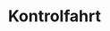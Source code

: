 ---
_schema: default
title: Kontrolfahrt
seo:
  description: Fahrschule Loyal bereitet dich auf deine Kontrollfahrt vor ✓ Hohe Erfolgsquote ✓ Viele Sprachen ✓ Zeitlich flexibel ► Jetzt anmelden!
  title: Kontrollfahrt Schweiz | Umtausch ausländischer Führerausweis mit Fahrschule Loyal
  keywords:
    - führerscheine schweiz
    - führerausweis schweiz
    - Fahrschule Loyal
    - Kontrollfahrt
  openGraph:
    title: Kontrollfahrt Schweiz | Umtausch ausländischer Führerausweis mit Fahrschule Loyal
    description: Fahrschule Loyal bereitet dich auf deine Kontrollfahrt vor ✓ Hohe Erfolgsquote ✓ Viele Sprachen ✓ Zeitlich flexibel ► Jetzt anmelden!
    url: https://www.fahrschuleloyal.ch/kontrollfahrt
    type: website
    images:
      url: https://www.fahrschuleloyal.ch/loyal.logo.cdr.svg
  canonical: https://www.fahrschuleloyal.ch/kontrollfahrt
  metadatabase: https://www.fahrschuleloyal.ch/kontrollfahrt
content_blocks:
  - _bookshop_name: Kontrollfahrt/Sequence
    heading: Ablauf
    left_timeline:
      - icon: /document-time_icon.svg
        title: Einreichung
        description: Reiche die erforderlichen Unterlagen ein.
      - icon: /file-text_icon.svg
        title: Rückantwortblatt
        description: Passe die Kategorie an oder wähle dein Wunsch-Strassenverkehrsamt und dein Wunsch-Wochentag an dem die Kontrollfahrt stattfinden soll an.
      - icon: /letter_income.svg
        title: Einladung
        description: Gewährung der dreimonatigen Frist zur Kontrollfahrt
    right_timeline:
      - icon: /steering-wheel.svg
        title: Los Gehts!
        description: Vorbereitung auf die Kontrollfahrt. Wir fahren sowohl in Zürich Albisgütli, Regensdorf als auch in Bassersdorf. In diesen drei Monaten bereiten wir dich bestens auf die Kontrollfahrt vor, denn Bestehst Du die Kontrollfahrt nicht, wird der Führerausweis entzogen oder der ausländische Führerausweis aberkannt.
      - icon: /test.svg
        title: Ab an die Prüfung
        description: Die Kontrollfahrt kann gemäss ausdrücklicher gesetzlicher Regelung nicht wiederholt werden.
    sidebar_text: |
      Nach dem Einreichen der Unterlagen erhältst du ein Rückantwortblatt vom Strassenverkehrsamt, auf dem du die umzutauschenden Kategorien, das Wunsch-Strassenverkehrsamt und den Wunsch-Wochentag für die Kontrollfahrt angeben kannst.

      Die Kontrollfahrt findet in Zürich Albisgütli oder Winterthur statt. Nach der Rückantwort bekommst du eine Einladung zur Kontrollfahrt mit einer dreimonatigen Frist. In dieser Zeit bereiten wir dich optimal vor, denn wenn du die Kontrollfahrt nicht bestehst, wird der Führerausweis entzogen oder der ausländische Führerausweis aberkannt.

      **Die Kontrollfahrt kann gesetzlich nicht wiederholt werden.**
    button_text: Jetzt anmelden
    button_link: "#kontakt"
  - _bookshop_name: Kontrollfahrt/kontrollGuy
    guyimg: 
      image_path: /customer-enjoying-with-his-new-car.webp
      guyimgAlt: guy enjoying new car
    title: Ausländischer Führerausweis in einen schweizerischen Führerausweis umtauschen
    description1: "Notwendige Unterlagen: Ausländischer Führerausweis, Gesuchsformular und ein Sehtest nicht älter als zwei Jahre"
    description2: "Die Kontrollfahrt ist eine PRÜFUNG! Wir empfehlen Dir dringend, die nötigen Fahrstunden zu nehmen, um mit der Fahrpraxis auf dem aktuellen Stand zu sein."
  - _bookshop_name: Kontrollfahrt/Banner
    h1: Kontrollfahrt Schweiz \n mit Fahrschule Loyal
    cards:
      - image: /w1.png
        heading: Wir bereiten Dich auf Deine Kontrollfahrt vor
        body: >
          Eine seriöse Vorbereitung mit einem erfahrenen Fahrlehrer/-in ist sinnvoll, denn eine nicht bestandene Kontrollfahrt bzw. Kontrollprüfung kann nicht wiederholt werden. Somit müsstest du mit der gesamten Prüfung von vorne beginnen. Jedes Jahr kommen viele Besitzer ausländischer Führerausweise zu uns, damit ihr Ausweis in einen Schweizerischen umgetauscht werden kann. Melde dich bei uns, wir helfen dir gerne weiter.
      - image: /w2.png
        heading: Wir sorgen für einen reibungslosen Ablauf
        body: >
          Wir bereiten dich seriös auf die Kontrollfahrt/Kontrollprüfung vor. Du lernst das sichere Lenken auf Schweizer Strassen in einem modernen neuster Generation mit Automatikgetriebe. Nach bestandener Prüfung darfst du auch Fahrzeuge mit Handschaltung fahren.
      - image: /w3.png
        heading: Ausländischen Führerausweis umschreiben
        body: >
          Inhaber eines ausländischen Führerausweises der Kat. A, B dürfen bis 12 Monate nach Einreise in die Schweiz ein entsprechendes Fahrzeug lenken. Nach Ablauf dieser Frist ist der ausländische Ausweis ungültig. Personen, die berufsmässig Fahrzeuge der Kat. C, C1, D, D1 oder für den Personentransport führen möchten, müssen vor der ersten beruflichen Fahrt den Schweizer Führerausweis erwerben.
---